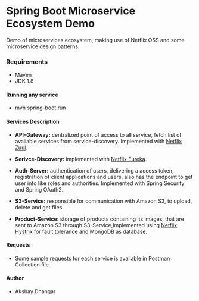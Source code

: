 # Spring Boot Microservice Ecosystem Demo

Demo of microservices ecosystem, making use of Netflix OSS and some microservice design patterns.

### Requirements
* Maven
* JDK 1.8

#### Running any service
* mvn spring-boot:run

#### Services Description
* **API-Gateway:** centralized point of access to all service, fetch list of available services from service-discovery. Implemented with [Netflix Zuul](https://github.com/Netflix/zuul).

* **Serivce-Discovery:** implemented with [Netflix Eureka](https://github.com/Netflix/eureka).

* **Auth-Server:** authentication of users, delivering a access token, registration of client applications and users, also has the endpoint to get user info like roles and authorities. Implemented with Spring Security and Spring OAuth2.

* **S3-Service:** responsible for communication with Amazon S3, to upload, delete and get files.

* **Product-Service:** storage of products containing its images, that are sent to Amazon S3 through S3-Service,Implemented using [Netflix Hystrix](https://github.com/Netflix/Hystrix/wiki) for fault tolerance and MongoDB as database.

#### Requests
* Some sample requests for each service is available in Postman Collection file.

#### Author
* Akshay Dhangar


